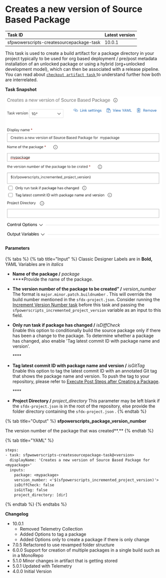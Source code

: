 # Creates a new  version of  Source Based Package

| Task ID | Latest version |
| :--- | :--- |
| sfpwowerscripts-createsourcepackage-task | 10.0.1 |

This task is used to create a build artifact for a package directory  in your project typically to be used for  org based deployment / pre/post metadata installation of an unlocked package or using a hybrid \(org+unlocked development model\), which can then be associated with a release pipeline. You can read about [`checkout artifact task` ](../deployment-tasks/checkout-a-build-artifact.md)to understand further how both are interrelated.



**Task Snapshot**

![](../../../.gitbook/assets/screen-shot-2020-07-03-at-11.09.14-pm.png)

#### Parameters

{% tabs %}
{% tab title="Input" %}
Classic Designer Labels are in **Bold,**  YAML Variables are in _italics_

* **Name of the package /** _package_  
  ****Provide the name of the package.

* **The version number of the package to be created” /** _version\_number_  
  The format is `major.minor.patch.buildnumber` . This will override the build number mentioned in the `sfdx-project.json`. Consider running the [Increment Version Number task](../utility-tasks/increment-version-number-of-a-package.md) before this task and passing the `sfpowerscripts_incremented_project_version` variable as an input to this field.

 

* **Only run task if package has changed /** _isDiffCheck_  
  Enable this option to conditionally build the source package only if there has been a change to the package. To determine whether a package has changed, also enable 'Tag latest commit ID with package name and version'.

  \*\*\*\*

* **Tag latest commit ID with package name and version /** _isGitTag_  
  Enable this option to tag the latest commit ID with an annotated Git tag that shows the package name and version. To push the tag to your repository, please refer to [Execute Post Steps after Creating a Package](execute-post-steps-after-creating-a-package.md). 

  \*\*\*\*

* **Project Directory /** _project\_directory_ This parameter may be left blank if the `sfdx-project.json` is in the root of the repository, else provide the folder directory containing the `sfdx-project.json` .
{% endtab %}

{% tab title="Output" %}
**sfpowerscripts\_package\_version\_number**

The version number of the package that was created**.**
{% endtab %}

{% tab title="YAML" %}
```text
steps:
- task: sfpwowerscripts-createsourcepackage-task@<version>
  displayName: 'Creates a new version of Source Based Package for <mypackage>'
  inputs:
    package: <mypackage>
    version_number: <'$(sfpowerscripts_incremented_project_version)'>
    isDiffCheck: false
    isGitTag: false
    project_directory: [dir]
```
{% endtab %}
{% endtabs %}

**Changelog**

* 10.0.1 
  * Removed Telemetry Collection
  * Added Options to tag a package
  * Added Options only to create a package if there is only change
* 7.0.5 Refactored to use revamped folder structure
* 6.0.0 Support for creation of multiple packages in a single build such as in a MonoRepo
* 5.1.0 Minor changes in artifact that is getting stored
* 5.0.1 Updated with Telemetry
* 4.0.0 Initial Version

